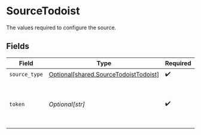 # SourceTodoist

The values required to configure the source.


## Fields

| Field                                                                                                               | Type                                                                                                                | Required                                                                                                            | Description                                                                                                         |
| ------------------------------------------------------------------------------------------------------------------- | ------------------------------------------------------------------------------------------------------------------- | ------------------------------------------------------------------------------------------------------------------- | ------------------------------------------------------------------------------------------------------------------- |
| `source_type`                                                                                                       | [Optional[shared.SourceTodoistTodoist]](undefined/models/shared/sourcetodoisttodoist.md)                            | :heavy_check_mark:                                                                                                  | N/A                                                                                                                 |
| `token`                                                                                                             | *Optional[str]*                                                                                                     | :heavy_check_mark:                                                                                                  | Your API Token. See <a href="https://todoist.com/app/settings/integrations/">here</a>. The token is case sensitive. |